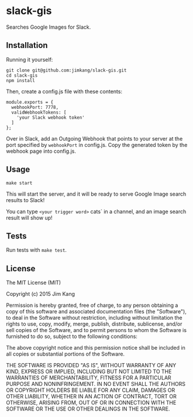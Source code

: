 slack-gis
==================

Searches Google Images for Slack.

Installation
------------

Running it yourself:

    git clone git@github.com:jimkang/slack-gis.git
    cd slack-gis
    npm install

Then, create a config.js file with these contents:

    module.exports = {
      webhookPort: 7778,
      validWebhookTokens: [
        'your Slack webhook token'
      ]
    };

Over in Slack, add an Outgoing Webhook that points to your server at the port specified by `webhookPort` in config.js. Copy the generated token by the webhook page into config.js.

Usage
-----

    make start

This will start the server, and it will be ready to serve Google Image search results to Slack!

You can type `<your trigger word>` cats` in a channel, and an image search result will show up!

Tests
-----

Run tests with `make test`.

License
-------

The MIT License (MIT)

Copyright (c) 2015 Jim Kang

Permission is hereby granted, free of charge, to any person obtaining a copy
of this software and associated documentation files (the "Software"), to deal
in the Software without restriction, including without limitation the rights
to use, copy, modify, merge, publish, distribute, sublicense, and/or sell
copies of the Software, and to permit persons to whom the Software is
furnished to do so, subject to the following conditions:

The above copyright notice and this permission notice shall be included in
all copies or substantial portions of the Software.

THE SOFTWARE IS PROVIDED "AS IS", WITHOUT WARRANTY OF ANY KIND, EXPRESS OR
IMPLIED, INCLUDING BUT NOT LIMITED TO THE WARRANTIES OF MERCHANTABILITY,
FITNESS FOR A PARTICULAR PURPOSE AND NONINFRINGEMENT. IN NO EVENT SHALL THE
AUTHORS OR COPYRIGHT HOLDERS BE LIABLE FOR ANY CLAIM, DAMAGES OR OTHER
LIABILITY, WHETHER IN AN ACTION OF CONTRACT, TORT OR OTHERWISE, ARISING FROM,
OUT OF OR IN CONNECTION WITH THE SOFTWARE OR THE USE OR OTHER DEALINGS IN
THE SOFTWARE.
